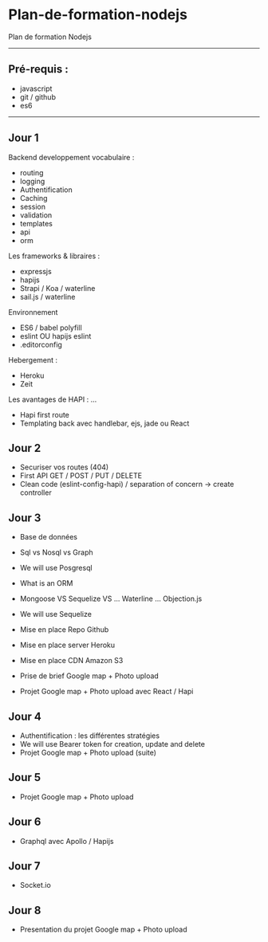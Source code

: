 # Plan-de-formation-nodejs

Plan de formation Nodejs

---

## Pré-requis :

- javascript
- git / github
- es6

---

## Jour 1

Backend developpement vocabulaire :
- routing
- logging
- Authentification
- Caching
- session
- validation
- templates
- api
- orm

Les frameworks & libraires :
- expressjs
- hapijs
- Strapi / Koa / waterline
- sail.js / waterline

Environnement
- ES6 / babel polyfill
- eslint OU hapijs eslint
- .editorconfig

Hebergement :
- Heroku
- Zeit

Les avantages de HAPI :
...

- Hapi first route
- Templating back avec handlebar, ejs, jade ou React

## Jour 2

- Securiser vos routes (404)
- First API GET / POST / PUT / DELETE
- Clean code (eslint-config-hapi) / separation of concern -> create controller

## Jour 3

- Base de données
- Sql vs Nosql vs Graph
- We will use Posgresql

- What is an ORM
- Mongoose VS Sequelize VS ... Waterline ... Objection.js
- We will use Sequelize

- Mise en place Repo Github
- Mise en place server Heroku
- Mise en place CDN Amazon S3

- Prise de brief Google map + Photo upload
- Projet Google map + Photo upload avec React / Hapi

## Jour 4

- Authentification : les différentes stratégies
- We will use Bearer token for creation, update and delete
- Projet Google map + Photo upload (suite)

## Jour 5

- Projet Google map + Photo upload

## Jour 6

- Graphql avec Apollo / Hapijs

## Jour 7

- Socket.io

## Jour 8

- Presentation du projet Google map + Photo upload
